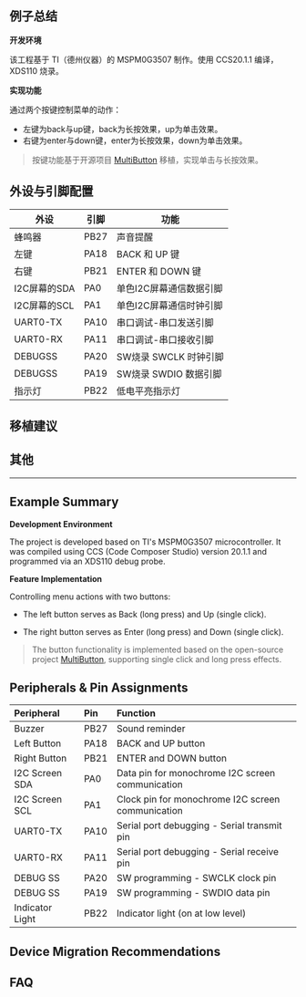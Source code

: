## 例子总结

**开发环境**

该工程基于 TI（德州仪器）的 MSPM0G3507 制作。使用 CCS20.1.1 编译，XDS110 烧录。

**实现功能**

通过两个按键控制菜单的动作：
* 左键为back与up键，back为长按效果，up为单击效果。
* 右键为enter与down键，enter为长按效果，down为单击效果。

> 按键功能基于开源项目 [MultiButton](https://github.com/0x1abin/MultiButton) 移植，实现单击与长按效果。

## 外设与引脚配置

| 外设 | 引脚 | 功能 |
| --- | --- | --- |
| 蜂鸣器 | PB27 | 声音提醒 |
| 左键 | PA18 | BACK 和 UP 键 |
| 右键 | PB21 | ENTER 和 DOWN 键 |
| I2C屏幕的SDA | PA0 | 单色I2C屏幕通信数据引脚 |
| I2C屏幕的SCL | PA1 | 单色I2C屏幕通信时钟引脚 |
| UART0-TX | PA10 | 串口调试-串口发送引脚 |
| UART0-RX | PA11 | 串口调试-串口接收引脚 |
| DEBUGSS | PA20 | SW烧录 SWCLK 时钟引脚 |
| DEBUGSS | PA19 | SW烧录 SWDIO 数据引脚 |
| 指示灯 | PB22 | 低电平亮指示灯 |

## 移植建议

## 其他


---

## Example Summary

**Development Environment​**

The project is developed based on TI's MSPM0G3507 microcontroller. It was compiled using CCS (Code Composer Studio) version 20.1.1 and programmed via an XDS110 debug probe.

**​​Feature Implementation​**

Controlling menu actions with two buttons:

* The left button serves as ​​Back​​ (long press) and ​​Up​​ (single click).

* The right button serves as ​​Enter​​ (long press) and ​​Down​​ (single click).

> The button functionality is implemented based on the open-source project [MultiButton](https://github.com/0x1abin/MultiButton), supporting single click and long press effects.

## Peripherals & Pin Assignments

| Peripheral       | Pin   | Function                                  |
| :--------------- | :---- | :----------------------------------------- |
| Buzzer           | PB27  | Sound reminder                             |
| Left Button      | PA18  | BACK and UP button                         |
| Right Button     | PB21  | ENTER and DOWN button                      |
| I2C Screen SDA   | PA0   | Data pin for monochrome I2C screen communication |
| I2C Screen SCL   | PA1   | Clock pin for monochrome I2C screen communication |
| UART0-TX         | PA10  | Serial port debugging - Serial transmit pin |
| UART0-RX         | PA11  | Serial port debugging - Serial receive pin |
| DEBUG SS         | PA20  | SW programming - SWCLK clock pin           |
| DEBUG SS         | PA19  | SW programming - SWDIO data pin            |
| Indicator Light  | PB22  | Indicator light (on at low level)         |

## Device Migration Recommendations


## FAQ